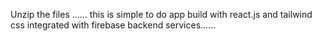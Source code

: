 Unzip the files ...... this is simple to do app  build with react.js and tailwind css integrated with firebase backend services...... 
